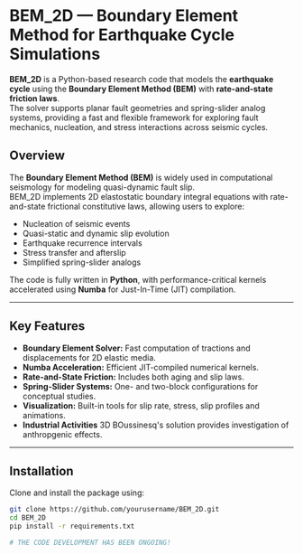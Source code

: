 # BEM_2D — Boundary Element Method for Earthquake Cycle Simulations

**BEM_2D** is a Python-based research code that models the **earthquake cycle** using the **Boundary Element Method (BEM)** with **rate-and-state friction laws**.  
The solver supports planar fault geometries and spring-slider analog systems, providing a fast and flexible framework for exploring fault mechanics, nucleation, and stress interactions across seismic cycles.

## Overview

The **Boundary Element Method (BEM)** is widely used in computational seismology for modeling quasi-dynamic fault slip.  
BEM_2D implements 2D elastostatic boundary integral equations with rate-and-state frictional constitutive laws, allowing users to explore:

- Nucleation of seismic events  
- Quasi-static and dynamic slip evolution  
- Earthquake recurrence intervals  
- Stress transfer and afterslip  
- Simplified spring-slider analogs

The code is fully written in **Python**, with performance-critical kernels accelerated using **Numba** for Just-In-Time (JIT) compilation.

---

## Key Features

- **Boundary Element Solver:** Fast computation of tractions and displacements for 2D elastic media.
- **Numba Acceleration:** Efficient JIT-compiled numerical kernels.
- **Rate-and-State Friction:** Includes both aging and slip laws.
- **Spring-Slider Systems:** One- and two-block configurations for conceptual studies.
- **Visualization:** Built-in tools for slip rate, stress, slip profiles and animations.
- **Industrial Activities** 3D BOussinesq's solution provides investigation of anthropgenic effects.

---

## Installation

Clone and install the package using:

```bash
git clone https://github.com/yourusername/BEM_2D.git
cd BEM_2D
pip install -r requirements.txt

# THE CODE DEVELOPMENT HAS BEEN ONGOING!
